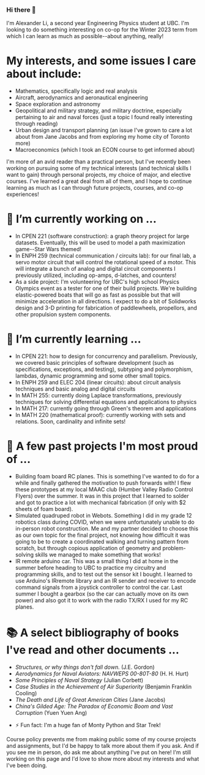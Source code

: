 ### Hi there 👋

I'm Alexander Li, a second year Engineering Physics student at UBC. I'm looking to do something interesting on co-op for the Winter 2023 term from which I can learn as much as possible--about anything, really! 

# My interests, and some issues I care about include:
* Mathematics, specifically logic and real analysis
* Aircraft, aerodynamics and aeronautical engineering
* Space exploration and astronomy
* Geopolitical and military strategy, and military doctrine, especially pertaining to air and naval forces (just a topic I found really interesting through reading)
* Urban design and transport planning (an issue I've grown to care a lot about from Jane Jacobs and from exploring my home city of Toronto more)
* Macroeconomics (which I took an ECON course to get informed about)

I'm more of an avid reader than a practical person, but I've recently been working on pursuing some of my technical interests (and technical skills I want to gain) through personal projects, my choice of major, and elective courses. I've learned a great deal from all of them, and I hope to continue learning as much as I can through future projects, courses, and co-op experiences!

# 🔭 I’m currently working on ...
* In CPEN 221 (software construction): a graph theory project for large datasets. Eventually, this will be used to model a path maximization game--Star Wars themed!
* In ENPH 259 (technical communication / circuits lab): for our final lab, a servo motor circuit that will control the rotational speed of a motor. This will integrate a bunch of analog and digital circuit components I previously utilized, including op-amps, d-latches, and counters!
* As a side project: I'm volunteering for UBC's high school Physics Olympics event as a tester for one of their build projects. We're building elastic-powered boats that will go as fast as possible but that will minimize acceleration in all directions. I expect to do a bit of Solidworks design and 3-D printing for fabrication of paddlewheels, propellors, and other propulsion system components.

# 🌱 I’m currently learning ...
* In CPEN 221: how to design for concurrency and parallelism. Previously, we covered basic principles of software development (such as specifications, exceptions, and testing), subtyping and polymorphism, lambdas, dynamic programming and some other small topics.
* In ENPH 259 and ELEC 204 (linear circuits): about circuit analysis techniques and basic analog and digital circuits
* In MATH 255: currently doing Laplace transformations, previously techniques for solving differential equations and applications to physics
* In MATH 217: currently going through Green's theorem and applications
* In MATH 220 (mathematical proof): currently working with sets and relations. Soon, cardinality and infinite sets!

# 🔧 A few past projects I'm most proud of ...
* Building foam board RC planes. This is something I've wanted to do for a while and finally gathered the motivation to push forwards with! I flew these prototypes at my local MAAC club (Humber Valley Radio Control Flyers) over the summer. It was in this project that I learned to solder and got to practice a lot with mechanical fabrication (if only with $2 sheets of foam board).
* Simulated quadruped robot in Webots. Something I did in my grade 12 robotics class during COVID, when we were unfortunately unable to do in-person robot construction. Me and my partner decided to choose this as our own topic for the final project, not knowing how difficult it was going to be to create a coordinated walking and turning pattern from scratch, but through copious application of geometry and problem-solving skills we managed to make something that works!
* IR remote arduino car. This was a small thing I did at home in the summer before heading to UBC to practice my circuitry and programming skills, and to test out the sensor kit I bought. I learned to use Arduino's IRremote library and an IR sender and receiver to encode command signals from a joystick controller to control the car. Last summer I bought a gearbox (so the car can actually move on its own power) and also got it to work with the radio TX/RX I used for my RC planes.

# 📚 A select bibliography of books I've read and other documents ...
* _Structures, or why things don't fall down._ (J.E. Gordon)
* _Aerodynamics for Naval Aviators: NAVWEPS 00-80T-80_ (H. H. Hurt)
* _Some Principles of Naval Strategy_ (Julian Corbett)
* _Case Studies in the Achievement of Air Superiority_ (Benjamin Franklin Cooling)
* _The Death and Life of Great American Cities_ (Jane Jacobs)
* _China's Gilded Age: The Paradox of Economic Boom and Vast Corruption_ (Yuen Yuen Ang)

- ⚡ Fun fact: I'm a huge fan of Monty Python and Star Trek!

Course policy prevents me from making public some of my course projects and assignments, but I'd be happy to talk more about them if you ask. And if you see me in person, do ask me about anything I've put on here! I'm still working on this page and I'd love to show more about my interests and what I've been doing.

<!--
**rcaerbannog/rcaerbannog** is a ✨ _special_ ✨ repository because its `README.md` (this file) appears on your GitHub profile.

Here are some ideas to get you started:

- 🔭 I’m currently working on ...
- 🌱 I’m currently learning ...
- 👯 I’m looking to collaborate on ...
- 🤔 I’m looking for help with ...
- 💬 Ask me about ...
- 📫 How to reach me: ...
- 😄 Pronouns: ...
- ⚡ Fun fact: ...
-->
